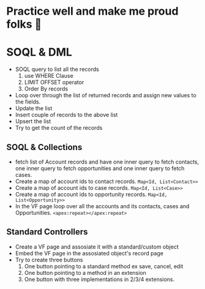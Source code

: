 # Practice well and make me proud folks 🍕



# SOQL & DML
 - SOQL query to list all the records
    1. use WHERE Clause 
    2. LIMIT OFFSET operator
    3. Order By records
 - Loop over through the list of returned records and assign new values to the fields. 
 - Update the list
 - Insert couple of records to the above list
 - Upsert the list
 - Try to get the count of the records


## SOQL & Collections

 - fetch list of Account records and have one inner query to fetch contacts, one inner query to fetch opportunities and one inner query to fetch cases. 
 - Create a map of account ids to contact records. `Map<Id, List<Contact>>`
 - Create a map of account ids to case records. `Map<Id, List<Case>>`
 - Create a map of account ids to opportunity records. `Map<Id, List<Opportunity>>`
 - In the VF page loop over all the accounts and its contacts, cases and Opportunities. `<apex:repeat></apex:repeat>`
 
 
 
 ## Standard Controllers
 
 - Create a VF page and assosiate it with a standard/custom object
 - Embed the VF page in the assosiated object's record page
 - Try to create three buttons 
   1. One button pointing to a standard method ex save, cancel, edit
   2. One button pointing to a method in an extension 
   3. One button with three implementations in 2/3/4 extensions. 
